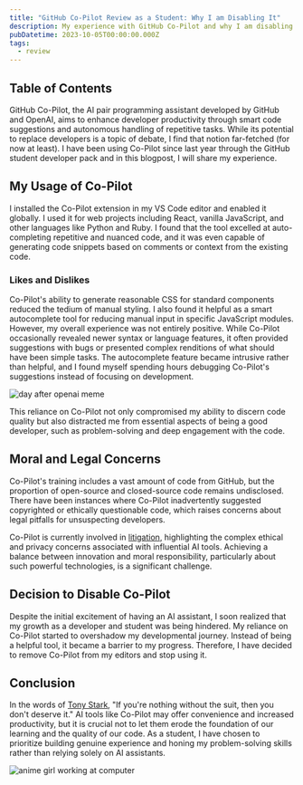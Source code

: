 ```yaml
---
title: "GitHub Co-Pilot Review as a Student: Why I am Disabling It"
description: My experience with GitHub Co-Pilot and why I am disabling it
pubDatetime: 2023-10-05T00:00:00.000Z
tags:
  - review
---
```


## Table of Contents

GitHub Co-Pilot, the AI pair programming assistant developed by GitHub and OpenAI, aims to enhance developer productivity through smart code suggestions and autonomous handling of repetitive tasks. While its potential to replace developers is a topic of debate, I find that notion far-fetched (for now at least). I have been using Co-Pilot since last year through the GitHub student developer pack and in this blogpost, I will share my experience.

## My Usage of Co-Pilot

I installed the Co-Pilot extension in my VS Code editor and enabled it globally. I used it for web projects including React, vanilla JavaScript, and other languages like Python and Ruby. I found that the tool excelled at auto-completing repetitive and nuanced code, and it was even capable of generating code snippets based on comments or context from the existing code.

### Likes and Dislikes

Co-Pilot's ability to generate reasonable CSS for standard components reduced the tedium of manual styling. I also found it helpful as a smart autocomplete tool for reducing manual input in specific JavaScript modules. However, my overall experience was not entirely positive. While Co-Pilot occasionally revealed newer syntax or language features, it often provided suggestions with bugs or presented complex renditions of what should have been simple tasks. The autocomplete feature became intrusive rather than helpful, and I found myself spending hours debugging Co-Pilot's suggestions instead of focusing on development.

![day after openai meme](@assets/images/day-after-openai-meme.jpeg)

This reliance on Co-Pilot not only compromised my ability to discern code quality but also distracted me from essential aspects of being a good developer, such as problem-solving and deep engagement with the code.

## Moral and Legal Concerns

Co-Pilot's training includes a vast amount of code from GitHub, but the proportion of open-source and closed-source code remains undisclosed. There have been instances where Co-Pilot inadvertently suggested copyrighted or ethically questionable code, which raises concerns about legal pitfalls for unsuspecting developers.

Co-Pilot is currently involved in [litigation](https://githubcopilotlitigation.com/), highlighting the complex ethical and privacy concerns associated with influential AI tools. Achieving a balance between innovation and moral responsibility, particularly about such powerful technologies, is a significant challenge.

## Decision to Disable Co-Pilot

Despite the initial excitement of having an AI assistant, I soon realized that my growth as a developer and student was being hindered. My reliance on Co-Pilot started to overshadow my developmental journey. Instead of being a helpful tool, it became a barrier to my progress. Therefore, I have decided to remove Co-Pilot from my editors and stop using it.

## Conclusion

In the words of [Tony Stark](<https://en.wikipedia.org/wiki/Tony_Stark_(Marvel_Cinematic_Universe)>), "If you're nothing without the suit, then you don't deserve it." AI tools like Co-Pilot may offer convenience and increased productivity, but it is crucial not to let them erode the foundation of our learning and the quality of our code. As a student, I have chosen to prioritize building genuine experience and honing my problem-solving skills rather than relying solely on AI assistants.

![anime girl working at computer](@assets/images/girl-working-at-computer.gif)
